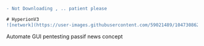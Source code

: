 ```diff
- Not Downloading , .. patient please 

# HyperionV3
![network](https://user-images.githubusercontent.com/59021489/104730862-13b13680-573b-11eb-8e4e-1f41eea187a5.gif)


```
Automate GUI pentesting passif news concept
```

